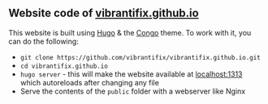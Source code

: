 ## Website code of [vibrantifix.github.io](https://vibrantifix.github.io)

This website is built using [Hugo](https://gohugo.io/) & the [Congo](https://git.io/hugo-congo) theme. To work with it, you can do the following:
- `git clone https://github.com/vibrantifix/vibrantifix.github.io.git`
- `cd vibrantifix.github.io`
- `hugo server` - this will make the website available at [localhost:1313](http://localhost:1313) which autoreloads after changing any file
- Serve the contents of the `public` folder with a webserver like Nginx